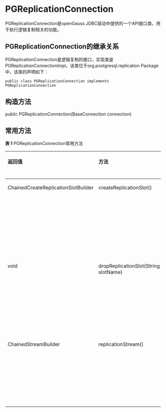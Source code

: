 # PGReplicationConnection<a name="ZH-CN_TOPIC_0289900699"></a>

PGReplicationConnection是openGauss JDBC驱动中提供的一个API接口类，用于执行逻辑复制相关的功能。

## PGReplicationConnection的继承关系<a name="zh-cn_topic_0283136727_zh-cn_topic_0241500988_zh-cn_topic_0237120404_zh-cn_topic_0213179170_zh-cn_topic_0189249657_zh-cn_topic_0106494102_section62990966143545"></a>

PGReplicationConnection是逻辑复制的接口，实现类是PGReplicationConnectionImpl，该类位于org.postgresql.replication Package中，该类的声明如下：

```
public class PGReplicationConnection implements PGReplicationConnection
```

## 构造方法<a name="zh-cn_topic_0283136727_zh-cn_topic_0241500988_zh-cn_topic_0237120404_zh-cn_topic_0213179170_zh-cn_topic_0189249657_zh-cn_topic_0106494102_section25614124144018"></a>

public PGReplicationConnection\(BaseConnection connection\)

## 常用方法<a name="zh-cn_topic_0283136727_zh-cn_topic_0241500988_zh-cn_topic_0237120404_zh-cn_topic_0213179170_zh-cn_topic_0189249657_zh-cn_topic_0106494102_section47247579151819"></a>

**表 1**  PGReplicationConnection常用方法

<a name="zh-cn_topic_0283136727_zh-cn_topic_0241500988_zh-cn_topic_0237120404_zh-cn_topic_0213179170_zh-cn_topic_0189249657_zh-cn_topic_0106494102_table55367277113131"></a>
<table><thead align="left"><tr id="zh-cn_topic_0283136727_zh-cn_topic_0241500988_zh-cn_topic_0237120404_zh-cn_topic_0213179170_zh-cn_topic_0189249657_zh-cn_topic_0106494102_row48207313113131"><th class="cellrowborder" valign="top" width="20.57%" id="mcps1.2.5.1.1"><p id="zh-cn_topic_0283136727_zh-cn_topic_0241500988_zh-cn_topic_0237120404_zh-cn_topic_0213179170_zh-cn_topic_0189249657_zh-cn_topic_0106494102_p45195306113131"><a name="zh-cn_topic_0283136727_zh-cn_topic_0241500988_zh-cn_topic_0237120404_zh-cn_topic_0213179170_zh-cn_topic_0189249657_zh-cn_topic_0106494102_p45195306113131"></a><a name="zh-cn_topic_0283136727_zh-cn_topic_0241500988_zh-cn_topic_0237120404_zh-cn_topic_0213179170_zh-cn_topic_0189249657_zh-cn_topic_0106494102_p45195306113131"></a>返回值</p>
</th>
<th class="cellrowborder" valign="top" width="29.43%" id="mcps1.2.5.1.2"><p id="zh-cn_topic_0283136727_zh-cn_topic_0241500988_zh-cn_topic_0237120404_zh-cn_topic_0213179170_zh-cn_topic_0189249657_zh-cn_topic_0106494102_p36941164113131"><a name="zh-cn_topic_0283136727_zh-cn_topic_0241500988_zh-cn_topic_0237120404_zh-cn_topic_0213179170_zh-cn_topic_0189249657_zh-cn_topic_0106494102_p36941164113131"></a><a name="zh-cn_topic_0283136727_zh-cn_topic_0241500988_zh-cn_topic_0237120404_zh-cn_topic_0213179170_zh-cn_topic_0189249657_zh-cn_topic_0106494102_p36941164113131"></a>方法</p>
</th>
<th class="cellrowborder" valign="top" width="25%" id="mcps1.2.5.1.3"><p id="zh-cn_topic_0283136727_zh-cn_topic_0241500988_zh-cn_topic_0237120404_zh-cn_topic_0213179170_zh-cn_topic_0189249657_zh-cn_topic_0106494102_p39444294113131"><a name="zh-cn_topic_0283136727_zh-cn_topic_0241500988_zh-cn_topic_0237120404_zh-cn_topic_0213179170_zh-cn_topic_0189249657_zh-cn_topic_0106494102_p39444294113131"></a><a name="zh-cn_topic_0283136727_zh-cn_topic_0241500988_zh-cn_topic_0237120404_zh-cn_topic_0213179170_zh-cn_topic_0189249657_zh-cn_topic_0106494102_p39444294113131"></a>描述</p>
</th>
<th class="cellrowborder" valign="top" width="25%" id="mcps1.2.5.1.4"><p id="zh-cn_topic_0283136727_zh-cn_topic_0241500988_zh-cn_topic_0237120404_zh-cn_topic_0213179170_zh-cn_topic_0189249657_zh-cn_topic_0106494102_p40871265113131"><a name="zh-cn_topic_0283136727_zh-cn_topic_0241500988_zh-cn_topic_0237120404_zh-cn_topic_0213179170_zh-cn_topic_0189249657_zh-cn_topic_0106494102_p40871265113131"></a><a name="zh-cn_topic_0283136727_zh-cn_topic_0241500988_zh-cn_topic_0237120404_zh-cn_topic_0213179170_zh-cn_topic_0189249657_zh-cn_topic_0106494102_p40871265113131"></a>throws</p>
</th>
</tr>
</thead>
<tbody><tr id="zh-cn_topic_0283136727_zh-cn_topic_0241500988_zh-cn_topic_0237120404_zh-cn_topic_0213179170_zh-cn_topic_0189249657_zh-cn_topic_0106494102_row32297070113131"><td class="cellrowborder" valign="top" width="20.57%" headers="mcps1.2.5.1.1 "><p id="zh-cn_topic_0283136727_zh-cn_topic_0241500988_zh-cn_topic_0237120404_zh-cn_topic_0213179170_zh-cn_topic_0189249657_zh-cn_topic_0106494102_p65925901113131"><a name="zh-cn_topic_0283136727_zh-cn_topic_0241500988_zh-cn_topic_0237120404_zh-cn_topic_0213179170_zh-cn_topic_0189249657_zh-cn_topic_0106494102_p65925901113131"></a><a name="zh-cn_topic_0283136727_zh-cn_topic_0241500988_zh-cn_topic_0237120404_zh-cn_topic_0213179170_zh-cn_topic_0189249657_zh-cn_topic_0106494102_p65925901113131"></a>ChainedCreateReplicationSlotBuilder</p>
</td>
<td class="cellrowborder" valign="top" width="29.43%" headers="mcps1.2.5.1.2 "><p id="zh-cn_topic_0283136727_zh-cn_topic_0241500988_p0358853131319"><a name="zh-cn_topic_0283136727_zh-cn_topic_0241500988_p0358853131319"></a><a name="zh-cn_topic_0283136727_zh-cn_topic_0241500988_p0358853131319"></a>createReplicationSlot()</p>
</td>
<td class="cellrowborder" valign="top" width="25%" headers="mcps1.2.5.1.3 "><p id="zh-cn_topic_0283136727_zh-cn_topic_0241500988_zh-cn_topic_0237120404_zh-cn_topic_0213179170_zh-cn_topic_0189249657_zh-cn_topic_0106494102_p23210864113131"><a name="zh-cn_topic_0283136727_zh-cn_topic_0241500988_zh-cn_topic_0237120404_zh-cn_topic_0213179170_zh-cn_topic_0189249657_zh-cn_topic_0106494102_p23210864113131"></a><a name="zh-cn_topic_0283136727_zh-cn_topic_0241500988_zh-cn_topic_0237120404_zh-cn_topic_0213179170_zh-cn_topic_0189249657_zh-cn_topic_0106494102_p23210864113131"></a>用于创建逻辑复制槽</p>
</td>
<td class="cellrowborder" valign="top" width="25%" headers="mcps1.2.5.1.4 "><p id="zh-cn_topic_0283136727_zh-cn_topic_0241500988_zh-cn_topic_0237120404_zh-cn_topic_0213179170_zh-cn_topic_0189249657_zh-cn_topic_0106494102_p1031812113131"><a name="zh-cn_topic_0283136727_zh-cn_topic_0241500988_zh-cn_topic_0237120404_zh-cn_topic_0213179170_zh-cn_topic_0189249657_zh-cn_topic_0106494102_p1031812113131"></a><a name="zh-cn_topic_0283136727_zh-cn_topic_0241500988_zh-cn_topic_0237120404_zh-cn_topic_0213179170_zh-cn_topic_0189249657_zh-cn_topic_0106494102_p1031812113131"></a>-</p>
</td>
</tr>
<tr id="zh-cn_topic_0283136727_zh-cn_topic_0241500988_zh-cn_topic_0237120404_zh-cn_topic_0213179170_zh-cn_topic_0189249657_zh-cn_topic_0106494102_row9286311113131"><td class="cellrowborder" valign="top" width="20.57%" headers="mcps1.2.5.1.1 "><p id="zh-cn_topic_0283136727_zh-cn_topic_0241500988_zh-cn_topic_0237120404_zh-cn_topic_0213179170_zh-cn_topic_0189249657_zh-cn_topic_0106494102_p13993741113131"><a name="zh-cn_topic_0283136727_zh-cn_topic_0241500988_zh-cn_topic_0237120404_zh-cn_topic_0213179170_zh-cn_topic_0189249657_zh-cn_topic_0106494102_p13993741113131"></a><a name="zh-cn_topic_0283136727_zh-cn_topic_0241500988_zh-cn_topic_0237120404_zh-cn_topic_0213179170_zh-cn_topic_0189249657_zh-cn_topic_0106494102_p13993741113131"></a>void</p>
</td>
<td class="cellrowborder" valign="top" width="29.43%" headers="mcps1.2.5.1.2 "><p id="zh-cn_topic_0283136727_zh-cn_topic_0241500988_zh-cn_topic_0237120404_zh-cn_topic_0213179170_zh-cn_topic_0189249657_zh-cn_topic_0106494102_p59751243113131"><a name="zh-cn_topic_0283136727_zh-cn_topic_0241500988_zh-cn_topic_0237120404_zh-cn_topic_0213179170_zh-cn_topic_0189249657_zh-cn_topic_0106494102_p59751243113131"></a><a name="zh-cn_topic_0283136727_zh-cn_topic_0241500988_zh-cn_topic_0237120404_zh-cn_topic_0213179170_zh-cn_topic_0189249657_zh-cn_topic_0106494102_p59751243113131"></a>dropReplicationSlot(String slotName)</p>
</td>
<td class="cellrowborder" valign="top" width="25%" headers="mcps1.2.5.1.3 "><p id="zh-cn_topic_0283136727_zh-cn_topic_0241500988_zh-cn_topic_0237120404_zh-cn_topic_0213179170_zh-cn_topic_0189249657_zh-cn_topic_0106494102_p8012554113131"><a name="zh-cn_topic_0283136727_zh-cn_topic_0241500988_zh-cn_topic_0237120404_zh-cn_topic_0213179170_zh-cn_topic_0189249657_zh-cn_topic_0106494102_p8012554113131"></a><a name="zh-cn_topic_0283136727_zh-cn_topic_0241500988_zh-cn_topic_0237120404_zh-cn_topic_0213179170_zh-cn_topic_0189249657_zh-cn_topic_0106494102_p8012554113131"></a>用于删除逻辑复制槽</p>
</td>
<td class="cellrowborder" valign="top" width="25%" headers="mcps1.2.5.1.4 "><p id="zh-cn_topic_0283136727_zh-cn_topic_0241500988_zh-cn_topic_0237120404_zh-cn_topic_0213179170_zh-cn_topic_0189249657_zh-cn_topic_0106494102_p45037170113131"><a name="zh-cn_topic_0283136727_zh-cn_topic_0241500988_zh-cn_topic_0237120404_zh-cn_topic_0213179170_zh-cn_topic_0189249657_zh-cn_topic_0106494102_p45037170113131"></a><a name="zh-cn_topic_0283136727_zh-cn_topic_0241500988_zh-cn_topic_0237120404_zh-cn_topic_0213179170_zh-cn_topic_0189249657_zh-cn_topic_0106494102_p45037170113131"></a>SQLException,IOException</p>
</td>
</tr>
<tr id="zh-cn_topic_0283136727_zh-cn_topic_0241500988_zh-cn_topic_0237120404_zh-cn_topic_0213179170_zh-cn_topic_0189249657_zh-cn_topic_0106494102_row2681348113131"><td class="cellrowborder" valign="top" width="20.57%" headers="mcps1.2.5.1.1 "><p id="zh-cn_topic_0283136727_zh-cn_topic_0241500988_zh-cn_topic_0237120404_zh-cn_topic_0213179170_zh-cn_topic_0189249657_zh-cn_topic_0106494102_p15862651113131"><a name="zh-cn_topic_0283136727_zh-cn_topic_0241500988_zh-cn_topic_0237120404_zh-cn_topic_0213179170_zh-cn_topic_0189249657_zh-cn_topic_0106494102_p15862651113131"></a><a name="zh-cn_topic_0283136727_zh-cn_topic_0241500988_zh-cn_topic_0237120404_zh-cn_topic_0213179170_zh-cn_topic_0189249657_zh-cn_topic_0106494102_p15862651113131"></a>ChainedStreamBuilder</p>
</td>
<td class="cellrowborder" valign="top" width="29.43%" headers="mcps1.2.5.1.2 "><p id="zh-cn_topic_0283136727_zh-cn_topic_0241500988_zh-cn_topic_0237120404_zh-cn_topic_0213179170_zh-cn_topic_0189249657_zh-cn_topic_0106494102_p9806383113131"><a name="zh-cn_topic_0283136727_zh-cn_topic_0241500988_zh-cn_topic_0237120404_zh-cn_topic_0213179170_zh-cn_topic_0189249657_zh-cn_topic_0106494102_p9806383113131"></a><a name="zh-cn_topic_0283136727_zh-cn_topic_0241500988_zh-cn_topic_0237120404_zh-cn_topic_0213179170_zh-cn_topic_0189249657_zh-cn_topic_0106494102_p9806383113131"></a>replicationStream()</p>
</td>
<td class="cellrowborder" valign="top" width="25%" headers="mcps1.2.5.1.3 "><p id="zh-cn_topic_0283136727_zh-cn_topic_0241500988_zh-cn_topic_0237120404_zh-cn_topic_0213179170_zh-cn_topic_0189249657_zh-cn_topic_0106494102_p56119559113131"><a name="zh-cn_topic_0283136727_zh-cn_topic_0241500988_zh-cn_topic_0237120404_zh-cn_topic_0213179170_zh-cn_topic_0189249657_zh-cn_topic_0106494102_p56119559113131"></a><a name="zh-cn_topic_0283136727_zh-cn_topic_0241500988_zh-cn_topic_0237120404_zh-cn_topic_0213179170_zh-cn_topic_0189249657_zh-cn_topic_0106494102_p56119559113131"></a>用户开启逻辑复制</p>
</td>
<td class="cellrowborder" valign="top" width="25%" headers="mcps1.2.5.1.4 "><p id="zh-cn_topic_0283136727_zh-cn_topic_0241500988_zh-cn_topic_0237120404_zh-cn_topic_0213179170_zh-cn_topic_0189249657_zh-cn_topic_0106494102_p49390444113131"><a name="zh-cn_topic_0283136727_zh-cn_topic_0241500988_zh-cn_topic_0237120404_zh-cn_topic_0213179170_zh-cn_topic_0189249657_zh-cn_topic_0106494102_p49390444113131"></a><a name="zh-cn_topic_0283136727_zh-cn_topic_0241500988_zh-cn_topic_0237120404_zh-cn_topic_0213179170_zh-cn_topic_0189249657_zh-cn_topic_0106494102_p49390444113131"></a>-</p>
</td>
</tr>
</tbody>
</table>

